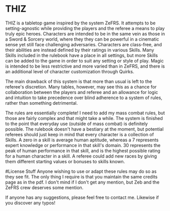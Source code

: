 # THIZ
THIZ is a tabletop game inspired by the system ZeFRS. It attempts to be setting-agnostic while providing the players and the referee a means to play truly epic heroes. Characters are intended to be in the same vein as those in a Sword & Sorcery world, where they they can be powerful in a cinematic sense yet still face challenging adversaries. Characters are class-free, and their abilities are instead defined by their ratings in various Skills. Many Skills included in the rulebook have a place in all settings, but more Skills can be added to the game in order to suit any setting or style of play. Magic is intended to be less restrictive and more varied than in ZeFRS, and there is an additional level of character customization through Quirks.  

The main drawback of this system is that more than usual is left to the referee's discretion. Many tables, however, may see this as a chance for collaboration between the players and referee and an allowance for logic and intuition to take precedence over blind adherence to a system of rules, rather than something detrimental.

The rules are essentially complete! I need to add my mass combat rules, but those are fairly complex and that might take a while. The system is finished to the point that everyday use (outside of mass combat) is definitely possible. The rulebook doesn't have a bestiary at the moment, but potential referees should just keep in mind that every character is a collection of Skills. A zero in a skill is average human aptitude, whereas a 7 represents expert knowledge or performance in that skill's domain. 30 represents the peak of human performance in that skill, and is the highest possible rating for a human character in a skill. A referee could add new races by giving them different starting values or bonuses to skills known. 


#License Stuff
Anyone wishing to use or adapt these rules may do so as they see fit. The only thing I require is that you maintain the same credits page as in the pdf. I don't mind if I don't get any mention, but Zeb and the ZeFRS crew deserves some mention. 



If anyone has any suggestions, please feel free to contact me. Likewise if you discover any typos!